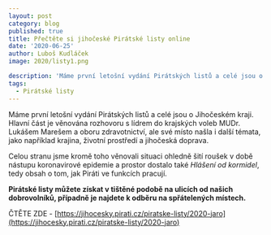 ```yaml
---
layout: post
category: blog
published: true
title: Přečtěte si jihočeské Pirátské listy online
date: '2020-06-25'
author: Luboš Kudláček
image: 2020/listy1.png

description: 'Máme první letošní vydání Pirátských listů a celé jsou o Jihočeském kraji. Můžete si je přečíst také online.'
tags:
  - Pirátské listy
---
```

Máme první letošní vydání Pirátských listů a celé jsou o Jihočeském kraji. Hlavní část je věnována rozhovoru s
 lídrem do krajských voleb MUDr. Lukášem Marešem a oboru zdravotnictví, ale své místo našla i další témata, 
 jako například krajina, životní prostředí a jihočeská doprava. 

Celou stranu jsme kromě toho věnovali situaci ohledně šití roušek v době nástupu koronavirové epidemie a prostor dostalo také 
*Hlášení od kormidel*, tedy obsah o tom, jak Piráti ve funkcích pracují. 

**Pirátské listy můžete získat v tištěné podobě na ulicích od našich dobrovolníků, případně je najdete k odběru na spřátelených místech.**

ČTĚTE ZDE - [https://jihocesky.pirati.cz/piratske-listy/2020-jaro](https://jihocesky.pirati.cz/piratske-listy/2020-jaro)
